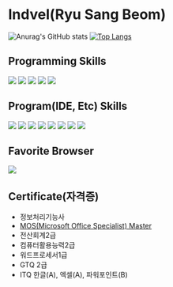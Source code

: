 # Indvel(Ryu Sang Beom)

![Anurag's GitHub stats](https://github-readme-stats.vercel.app/api?username=Indvel&show_icons=true&theme=tokyonight)
[![Top Langs](https://github-readme-stats.vercel.app/api/top-langs/?username=Indvel&layout=compact&theme=tokyonight)](https://github.com/anuraghazra/github-readme-stats)

## Programming Skills
<p align='left'>
  <img src="https://img.shields.io/badge/Android-3DDC84?style=flat-square&logo=Android&logoColor=white"/>
  <img src="https://img.shields.io/badge/Java-007396?style=flat-square&logo=Java&logoColor=white"/>
  <img src="https://img.shields.io/badge/JavaScript-F7DF1E?style=flat-square&logo=JavaScript&logoColor=white"/>
  <img src="https://img.shields.io/badge/.Net-512BD4?style=flat-square&logo=.Net&logoColor=white"/>
  <img src="https://img.shields.io/badge/Electron-47848F?style=flat-square&logo=Electron&logoColor=white"/>
</p>

## Program(IDE, Etc) Skills
<p align='left'>
  <img src="https://img.shields.io/badge/AndroidStudio-3DDC84?style=flat-square&logo=AndroidStudio&logoColor=white"/>
  <img src="https://img.shields.io/badge/VisualStudio-5C2D91?style=flat-square&logo=VisualStudio&logoColor=white"/>
  <img src="https://img.shields.io/badge/VS Code-007ACC?style=flat-square&logo=VisualStudioCode&logoColor=white"/>
  <img src="https://img.shields.io/badge/Eclipse-2C2255?style=flat-square&logo=EclipseIDE&logoColor=white"/>
  <img src="https://img.shields.io/badge/Notepad%2B%2B-90E59A?style=flat-square&logo=Notepad%2B%2B&logoColor=black"/>
  <img src="https://img.shields.io/badge/Photoshop-31A8FF?style=flat-square&logo=AdobePhotoshop&logoColor=white"/>
  <img src="https://img.shields.io/badge/AfterEffects-9999FF?style=flat-square&logo=AdobeAfterEffects&logoColor=white"/>
  <img src="https://img.shields.io/badge/MS Office-D83B01?style=flat-square&logo=MicrosoftOffice&logoColor=white"/>
</p>

## Favorite Browser
<p align='left'>
  <img src="https://img.shields.io/badge/Chrome-4285F4?style=flat-square&logo=GoogleChrome&logoColor=white"/>
</p>

## Certificate(자격증)
<ul>
  <li>정보처리기능사</li>
  <li><a href='/20210905_202616.jpg' target='_blank'>MOS(Microsoft Office Specialist) Master</a></li>
  <li>전산회계2급</li>
  <li>컴퓨터활용능력2급</li>
  <li>워드프로세서1급</li>
  <li>GTQ 2급</li>
  <li>ITQ 한글(A), 엑셀(A), 파워포인트(B)</li>
</ul>

<!--
**Indvel/Indvel** is a ✨ _special_ ✨ repository because its `README.md` (this file) appears on your GitHub profile.

Here are some ideas to get you started:

- 🔭 I’m currently working on ...
- 🌱 I’m currently learning ...
- 👯 I’m looking to collaborate on ...
- 🤔 I’m looking for help with ...
- 💬 Ask me about ...
- 📫 How to reach me: ...
- 😄 Pronouns: ...
- ⚡ Fun fact: ...
-->
